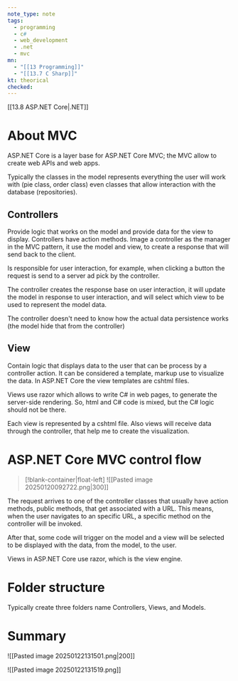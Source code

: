 ```yaml
---
note_type: note
tags:
  - programming
  - c#
  - web_development
  - .net
  - mvc
mn:
  - "[[13 Programming]]"
  - "[[13.7 C Sharp]]"
kt: theorical
checked:
---
```

[[13.8 ASP.NET Core|.NET]]

# About MVC
ASP.NET Core is a layer base for ASP.NET Core MVC; the MVC allow to create web APIs and web apps.


Typically the classes in the model represents everything the user will work with (pie class, order class) even classes that allow interaction with the database (repositories). 
## Controllers
Provide logic that works on the model and provide data for the view to display. Controllers have action methods. Image a controller as the manager in the MVC pattern, it use the model and view, to create a response that will send back to the client. 

Is responsible for user interaction, for example, when clicking a button the request is send to a server ad pick by the controller. 

The controller creates the response base on user interaction, it will update the model in response to user interaction, and will select which view to be used to represent the model data.  

The controller doesn't need to know how the actual data persistence works (the model hide that from the controller) 
## View
Contain logic that displays data to the user that can be process by a controller action. It can be considered a template, markup use to visualize the data. In ASP.NET Core the view templates are cshtml files. 

Views use razor which allows to write C# in web pages, to generate the server-side rendering. So, html and C# code is mixed, but the C# logic should not be there. 

Each view is represented by a cshtml file. Also views will receive data through the controller, that help me to create the visualization. 
# ASP.NET Core MVC control flow
>[!blank-container|float-left]
>![[Pasted image 20250120092722.png|300]]

The request arrives to one of the controller classes that usually have action methods, public methods, that get associated with a URL. This means, when the user navigates to an specific URL, a specific method on the controller will be invoked. 

After that, some code will trigger on the model and a view will be selected to be displayed with the data, from the model, to the user. 

Views in ASP.NET Core use razor, which is the view engine. 

# Folder structure 
Typically create three folders name Controllers, Views, and Models. 

# Summary
![[Pasted image 20250122131501.png|200]]

![[Pasted image 20250122131519.png]]


